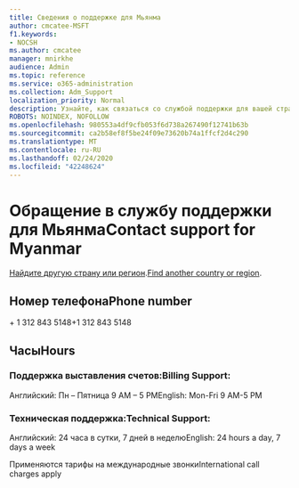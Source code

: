 ```yaml
---
title: Сведения о поддержке для Мьянма
author: cmcatee-MSFT
f1.keywords:
- NOCSH
ms.author: cmcatee
manager: mnirkhe
audience: Admin
ms.topic: reference
ms.service: o365-administration
ms.collection: Adm_Support
localization_priority: Normal
description: Узнайте, как связаться со службой поддержки для вашей страны или региона.
ROBOTS: NOINDEX, NOFOLLOW
ms.openlocfilehash: 980553a4df9cfb053f6d738a267490f12741b63b
ms.sourcegitcommit: ca2b58ef8f5be24f09e73620b74a1ffcf2d4c290
ms.translationtype: MT
ms.contentlocale: ru-RU
ms.lasthandoff: 02/24/2020
ms.locfileid: "42248624"
---
```

# <a name="contact-support-for-myanmar"></a><span data-ttu-id="17428-103">Обращение в службу поддержки для Мьянма</span><span class="sxs-lookup"><span data-stu-id="17428-103">Contact support for Myanmar</span></span>

<span data-ttu-id="17428-104">[Найдите другую страну или регион](../contact-support-for-business-products.md).</span><span class="sxs-lookup"><span data-stu-id="17428-104">[Find another country or region](../contact-support-for-business-products.md).</span></span>

## <a name="phone-number"></a><span data-ttu-id="17428-105">Номер телефона</span><span class="sxs-lookup"><span data-stu-id="17428-105">Phone number</span></span>
<span data-ttu-id="17428-106">+ 1 312 843 5148</span><span class="sxs-lookup"><span data-stu-id="17428-106">+1 312 843 5148</span></span>

## <a name="hours"></a><span data-ttu-id="17428-107">Часы</span><span class="sxs-lookup"><span data-stu-id="17428-107">Hours</span></span>
### <a name="billing-support"></a><span data-ttu-id="17428-108">Поддержка выставления счетов:</span><span class="sxs-lookup"><span data-stu-id="17428-108">Billing Support:</span></span>

<span data-ttu-id="17428-109">Английский: Пн – Пятница 9 AM – 5 PM</span><span class="sxs-lookup"><span data-stu-id="17428-109">English: Mon-Fri 9 AM-5 PM</span></span>

### <a name="technical-support"></a><span data-ttu-id="17428-110">Техническая поддержка:</span><span class="sxs-lookup"><span data-stu-id="17428-110">Technical Support:</span></span>

<span data-ttu-id="17428-111">Английский: 24 часа в сутки, 7 дней в неделю</span><span class="sxs-lookup"><span data-stu-id="17428-111">English: 24 hours a day, 7 days a week</span></span>

<span data-ttu-id="17428-112">Применяются тарифы на международные звонки</span><span class="sxs-lookup"><span data-stu-id="17428-112">International call charges apply</span></span>